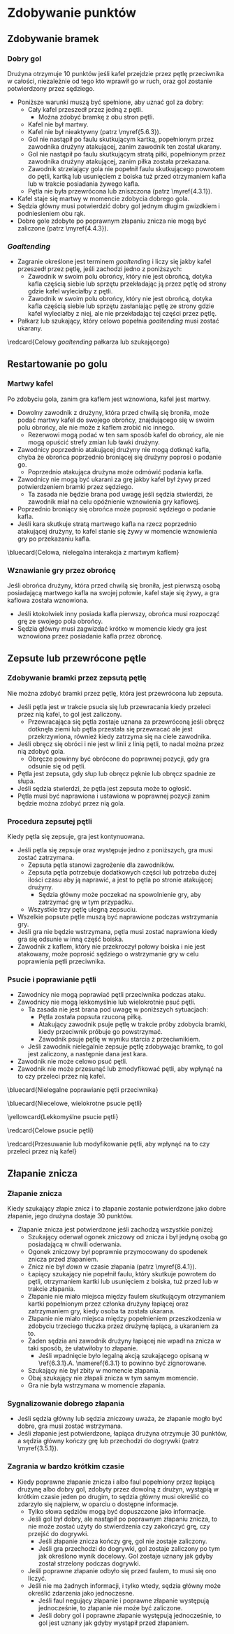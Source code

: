 # Zdobywanie punktów

## Zdobywanie bramek

### Dobry gol
Drużyna otrzymuje 10 punktów jeśli kafel przejdzie przez pętlę przeciwnika w całości, niezależnie od tego kto wprawił go w ruch, oraz gol zostanie potwierdzony przez sędziego.

* Poniższe warunki muszą być spełnione, aby uznać gol za dobry:
    * Cały kafel przeszedł przez jedną z pętli.
        * Można zdobyć bramkę z obu stron pętli.
    * Kafel nie był martwy.
    * Kafel nie był nieaktywny (patrz \myref{5.6.3}).
    * Gol nie nastąpił po faulu skutkującym kartką, popełnionym przez zawodnika drużyny atakującej, zanim zawodnik ten został ukarany.
    * Gol nie nastąpił po faulu skutkującym stratą piłki, popełnionym przez zawodnika drużyny atakującej, zanim piłka została przekazana.
    * Zawodnik strzelający gola nie popełnił faulu skutkującego powrotem do pętli, kartką lub usunięciem z boiska tuż przed otrzymaniem kafla lub w trakcie posiadania żywego kafla.
    * Pętla nie była przewrócona lub zniszczona (patrz \myref{4.3.1}).
* Kafel staje się martwy w momencie zdobycia dobrego gola.
* Sędzia główny musi potwierdzić dobry gol jednym długim gwizdkiem i podniesieniem obu rąk.
* Dobre gole zdobyte po poprawnym złapaniu znicza nie mogą być zaliczone (patrz \myref{4.4.3}).


### _Goaltending_

* Zagranie określone jest terminem _goaltending_ i liczy się jakby kafel przeszedł przez pętlę, jeśli zachodzi jedno z poniższych:
    * Zawodnik w swoim polu obrońcy, który nie jest obrońcą, dotyka kafla częścią siebie lub sprzętu przekładając ją przez pętlę od strony gdzie kafel wyleciałby z pętli.
    * Zawodnik w swoim polu obrońcy, który nie jest obrońcą, dotyka kafla częścią siebie lub sprzętu zasłaniając pętlę ze strony gdzie kafel wyleciałby z niej, ale nie przekładając tej części przez pętlę.
* Pałkarz lub szukający, który celowo popełnia _goaltending_ musi zostać ukarany.


\redcard{Celowy _goaltending_ pałkarza lub szukającego}

## Restartowanie po golu

### Martwy kafel
Po zdobyciu gola, zanim gra kaflem jest wznowiona, kafel jest martwy.

* Dowolny zawodnik z drużyny, która przed chwilą się broniła, może podać martwy kafel do swojego obrońcy, znajdującego się w swoim polu obrońcy, ale nie może z kaflem zrobić nic innego.
    * Rezerwowi mogą podać w ten sam sposób kafel do obrońcy, ale nie mogą opuścić strefy zmian lub ławki drużyny.
* Zawodnicy poprzednio atakującej drużyny nie mogą dotknąć kafla, chyba że obrońca poprzednio broniącej się drużyny poprosi o podanie go.
    * Poprzednio atakująca drużyna może odmówić podania kafla.
* Zawodnicy nie mogą być ukarani za grę jakby kafel był żywy przed potwierdzeniem bramki przez sędziego.
    * Ta zasada nie będzie brana pod uwagę jeśli sędzia stwierdzi, że zawodnik miał na celu opóźnienie wznowienia gry kaflowej.
* Poprzednio broniący się obrońca może poprosić sędziego o podanie kafla.
* Jeśli kara skutkuje stratą martwego kafla na rzecz poprzednio atakującej drużyny, to kafel stanie się żywy w momencie wznowienia gry po przekazaniu kafla.


\bluecard{Celowa, nielegalna interakcja z martwym kaflem}

### Wznawianie gry przez obrońcę
Jeśli obrońca drużyny, która przed chwilą się broniła, jest pierwszą osobą posiadającą martwego kafla na swojej połowie, kafel staje się żywy, a gra kaflowa została wznowiona.

* Jeśli ktokolwiek inny posiada kafla pierwszy, obrońca musi rozpocząć grę ze swojego pola obrońcy.
* Sędzia główny musi zagwizdać krótko w momencie kiedy gra jest wznowiona przez posiadanie kafla przez obrońcę.


## Zepsute lub przewrócone pętle

### Zdobywanie bramki przez zepsutą pętlę
Nie można zdobyć bramki przez pętlę, która jest przewrócona lub zepsuta.

* Jeśli pętla jest w trakcie psucia się lub przewracania kiedy przeleci przez nią kafel, to gol jest zaliczony.
    * Przewracająca się pętla zostaje uznana za przewróconą jeśli obręcz dotknęła ziemi lub pętla przestała się przewracać ale jest przekrzywiona, również kiedy zatrzyma się na ciele zawodnika.
* Jeśli obręcz się obróci i nie jest w linii z linią pętli, to nadal można przez nią zdobyć gola.
    * Obręcze powinny być obrócone do poprawnej pozycji, gdy gra odsunie się od pętli.
* Pętla jest zepsuta, gdy słup lub obręcz pęknie lub obręcz spadnie ze słupa.
* Jeśli sędzia stwierdzi, że pętla jest zepsuta może to ogłosić.
* Pętla musi być naprawiona i ustawiona w poprawnej pozycji zanim będzie można zdobyć przez nią gola.


### Procedura zepsutej pętli
Kiedy pętla się zepsuje, gra jest kontynuowana.

* Jeśli pętla się zepsuje oraz występuje jedno z poniższych, gra musi zostać zatrzymana.
    * Zepsuta pętla stanowi zagrożenie dla zawodników.
    * Zepsuta pętla potrzebuje dodatkowych części lub potrzeba dużej ilości czasu aby ją naprawić, a jest to pętla po stronie atakującej drużyny.
        * Sędzia główny może poczekać na spowolnienie gry, aby zatrzymać grę w tym przypadku.
    * Wszystkie trzy pętlę ulegną zepsuciu.
* Wszelkie popsute pętle muszą być naprawione podczas wstrzymania gry.
* Jeśli gra nie będzie wstrzymana, pętla musi zostać naprawiona kiedy gra się odsunie w inną część boiska.
* Zawodnik z kaflem, który nie przekroczył połowy boiska i nie jest atakowany, może poprosić sędziego o wstrzymanie gry w celu poprawienia pętli przeciwnika.


### Psucie i poprawianie pętli

* Zawodnicy nie mogą poprawiać pętli przeciwnika podczas ataku.
* Zawodnicy nie mogą lekkomyślnie lub wielokrotnie psuć pętli.
    * Ta zasada nie jest brana pod uwagę w poniższych sytuacjach:
        * Pętla została popsuta rzuconą piłką.
        * Atakujący zawodnik psuje pętlę w trakcie próby zdobycia bramki, kiedy przeciwnik próbuje go powstrzymać.
        * Zawodnik psuje pętlę w wyniku starcia z przeciwnikiem.
    * Jeśli zawodnik nielegalnie zepsuje pętlę zdobywając bramkę, to gol jest zaliczony, a następnie dana jest kara.
* Zawodnik nie może celowo psuć pętli.
* Zawodnik nie może przesunąć lub zmodyfikować pętli, aby wpłynąć na to czy przeleci przez nią kafel.


\bluecard{Nielegalne poprawianie pętli przeciwnika}

\bluecard{Niecelowe, wielokrotne psucie pętli}

\yellowcard{Lekkomyślne psucie pętli}

\redcard{Celowe psucie pętli}

\redcard{Przesuwanie lub modyfikowanie pętli, aby wpłynąć na to czy przeleci przez nią kafel}

## Złapanie znicza

### Złapanie znicza
Kiedy szukający złapie znicz i to złapanie zostanie potwierdzone jako dobre złapanie, jego drużyna dostaje 30 punktów.

* Złapanie znicza jest potwierdzone jeśli zachodzą wszystkie poniżej:
    * Szukający oderwał ogonek zniczowy od znicza i był jedyną osobą go posiadającą w chwili oderwania.
    * Ogonek zniczowy był poprawnie przymocowany do spodenek znicza przed złapaniem.
    * Znicz nie był _down_ w czasie złapania (patrz \myref{8.4.1}).
    * Łapiący szukający nie popełnił faulu, który skutkuje powrotem do pętli, otrzymaniem kartki lub usunięciem z boiska, tuż przed lub w trakcie złapania.
    * Złapanie nie miało miejsca między faulem skutkującym otrzymaniem kartki popełnionym przez członka drużyny łapiącej oraz zatrzymaniem gry, kiedy osoba ta została ukarana.
    * Złapanie nie miało miejsca między popełnieniem przeszkodzenia w zdobyciu trzeciego tłuczka przez drużynę łapiącą, a ukaraniem za to.
    * Żaden sędzia ani zawodnik drużyny łapiącej nie wpadł na znicza w taki sposób, że ułatwiłoby to złapanie.
        * Jeśli wpadnięcie było legalną akcją szukającego opisaną w \ref{6.3.1}.A. \nameref{6.3.1} to powinno być zignorowane.
    * Szukający nie był zbity w momencie złapania.
    * Obaj szukający nie złapali znicza w tym samym momencie.
    * Gra nie była wstrzymana w momencie złapania.
  


### Sygnalizowanie dobrego złapania

* Jeśli sędzia główny lub sędzia zniczowy uważa, że złapanie mogło być dobre, gra musi zostać wstrzymana.
* Jeśli złapanie jest potwierdzone, łapiąca drużyna otrzymuje 30 punktów, a sędzia główny kończy grę lub przechodzi do dogrywki (patrz \myref{3.5.1}).


### Zagrania w bardzo krótkim czasie

* Kiedy poprawne złapanie znicza i albo faul popełniony przez łapiącą drużynę albo dobry gol, zdobyty przez dowolną z drużyn, wystąpią w krótkim czasie jeden po drugim, to sędzia główny musi określić co zdarzyło się najpierw, w oparciu o dostępne informacje.
    * Tylko słowa sędziów mogą być dopuszczone jako informacje.
    * Jeśli gol był dobry, ale nastąpił po poprawnym złapaniu znicza, to nie może zostać użyty do stwierdzenia czy zakończyć grę, czy przejść do dogrywki.
        * Jeśli złapanie znicza kończy grę, gol nie zostaje zaliczony.
        * Jeśli gra przechodzi do dogrywki, gol zostaje zaliczony po tym jak określono wynik docelowy. Gol zostaje uznany jak gdyby został strzelony podczas dogrywki.
    * Jeśli poprawne złapanie odbyło się przed faulem, to musi się ono liczyć.
    * Jeśli nie ma żadnych informacji, i tylko wtedy, sędzia główny może określić zdarzenia jako jednoczesne.
        * Jeśli faul negujący złapanie i poprawne złapanie występują jednocześnie, to złapanie nie może być zaliczone.
        * Jeśli dobry gol i poprawne złapanie występują jednocześnie, to gol jest uznany jak gdyby wystąpił przed złapaniem.
